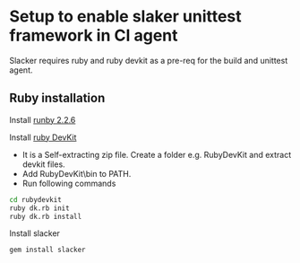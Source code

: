 # Setup to enable slaker unittest framework in CI agent

Slacker requires ruby and ruby devkit as a pre-req for the build and unittest agent.

## Ruby installation 

Install [runby 2.2.6](https://dl.bintray.com/oneclick/rubyinstaller/rubyinstaller-2.2.6-x64.exe)

Install [ruby DevKit](https://dl.bintray.com/oneclick/rubyinstaller/DevKit-mingw64-64-4.7.2-20130224-1432-sfx.exe)

- It is a Self-extracting zip file. Create a folder e.g. RubyDevKit and extract devkit files. 
- Add RubyDevKit\bin to PATH.
- Run following commands

```bash
cd rubydevkit
ruby dk.rb init
ruby dk.rb install
```

Install slacker

```bash
gem install slacker
```



